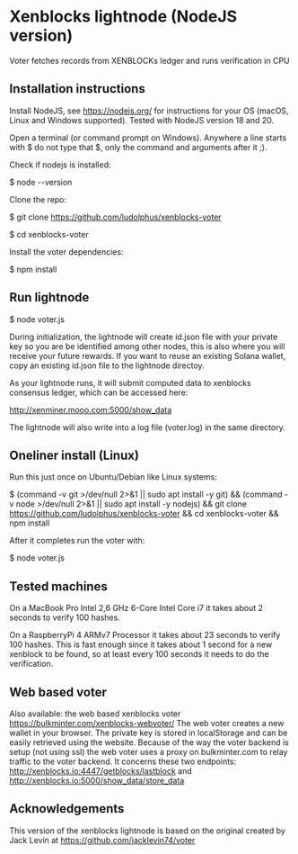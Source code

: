 # Xenblocks lightnode (NodeJS version)
Voter fetches records from XENBLOCKs ledger and runs verification in CPU 

## Installation instructions

Install NodeJS, see https://nodejs.org/ for instructions for your OS (macOS, Linux and Windows supported). Tested with NodeJS version 18 and 20.

Open a terminal (or command prompt on Windows). Anywhere a line starts with $ do not type that $, only the command and arguments after it ;).

Check if nodejs is installed:

$ node --version

Clone the repo:

$ git clone https://github.com/ludolphus/xenblocks-voter

$ cd xenblocks-voter

Install the voter dependencies:

$ npm install

## Run lightnode

$ node voter.js

During initialization, the lightnode will create id.json file with your private key so you are be identified among other nodes, this is also where you will receive your future rewards. If you want to reuse an existing Solana wallet, copy an existing id.json file to the lightnode directoy.

As your lightnode runs, it will submit computed data to xenblocks consensus ledger, which can be accessed here:

http://xenminer.mooo.com:5000/show_data

The lightnode will also write into a log file (voter.log) in the same directory.

## Oneliner install (Linux)

Run this just once on Ubuntu/Debian like Linux systems:

$ (command -v git >/dev/null 2>&1 || sudo apt install -y git) && (command -v node >/dev/null 2>&1 || sudo apt install -y nodejs) && git clone https://github.com/ludolphus/xenblocks-voter && cd xenblocks-voter && npm install

After it completes run the voter with:

$ node voter.js

## Tested machines

On a MacBook Pro Intel 2,6 GHz 6-Core Intel Core i7 it takes about 2 seconds to verify 100 hashes.

On a RaspberryPi 4 ARMv7 Processor it takes about 23 seconds to verify 100 hashes. This is fast enough since it takes about 1 second for a new xenblock to be found, so at least every 100 seconds it needs to do the verification.

## Web based voter

Also available: the web based xenblocks voter https://bulkminter.com/xenblocks-webvoter/
The web voter creates a new wallet in your browser. The private key is stored in localStorage and can be easily retrieved using the website. Because of the way the voter backend is setup (not using ssl) the web voter uses a proxy on bulkminter.com to relay traffic to the voter backend. It concerns these two endpoints: http://xenblocks.io:4447/getblocks/lastblock and http://xenblocks.io:5000/show_data/store_data

## Acknowledgements

This version of the xenblocks lightnode is based on the original created by Jack Levin at https://github.com/jacklevin74/voter
